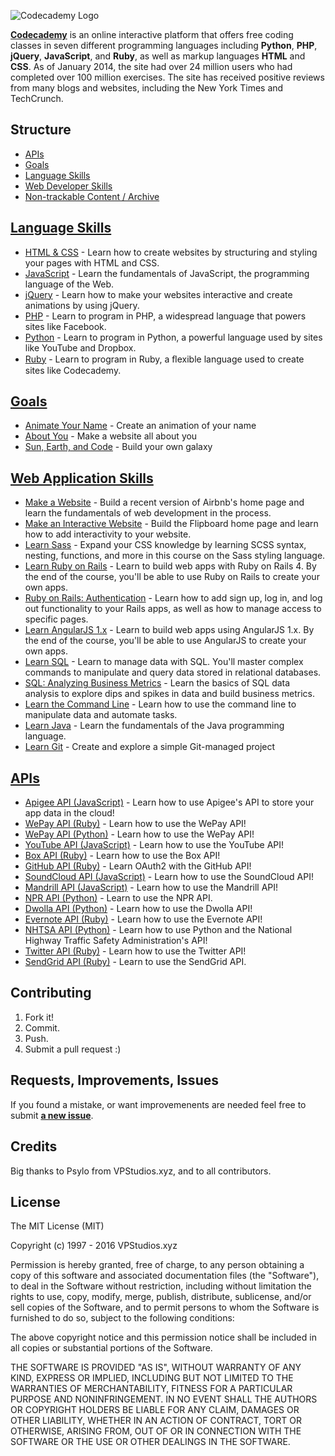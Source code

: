 ![Codecademy Logo](http://s3.amazonaws.com/codecademy-blog/assets/logo_blue_dark.png "Codecademy Logo")

**[Codecademy](http://www.codecademy.com/)** is an online interactive platform that offers free coding classes in seven different programming languages including **Python**, **PHP**, **jQuery**, **JavaScript**, and **Ruby**, as well as markup languages **HTML** and **CSS**. As of January 2014, the site had over 24 million users who had completed over 100 million exercises. The site has received positive reviews from many blogs and websites, including the New York Times and TechCrunch.


## Structure
* [APIs](https://github.com/vpstudios/codecademy-exercise-answers/tree/master/APIs) 
* [Goals](https://github.com/vpstudios/codecademy-exercise-answers/tree/master/Goals) 
* [Language Skills](https://github.com/vpstudios/codecademy-exercise-answers/tree/master/Language%20Skills) 
* [Web Developer Skills](https://github.com/vpstudios/codecademy-exercise-answers/tree/master/Web%20Developer%20Skills) 
* [Non-trackable Content / Archive](https://github.com/vpstudios/codecademy-exercise-answers/tree/master/Non-Trackable%20Content) 



## [Language Skills](https://github.com/vpstudios/codecademy-exercise-answers/tree/master/Language%20Skills)

* [HTML & CSS](http://www.codecademy.com/en/tracks/web) - Learn how to create websites by structuring and styling your pages with HTML and CSS. 
* [JavaScript](http://www.codecademy.com/en/tracks/javascript) - Learn the fundamentals of JavaScript, the programming language of the Web. 
* [jQuery](http://www.codecademy.com/en/tracks/jquery) - Learn how to make your websites interactive and create animations by using jQuery. 
* [PHP](http://www.codecademy.com/en/tracks/php) - Learn to program in PHP, a widespread language that powers sites like Facebook.
* [Python](http://www.codecademy.com/en/tracks/python) - Learn to program in Python, a powerful language used by sites like YouTube and Dropbox. <br />
* [Ruby](http://www.codecademy.com/en/tracks/ruby) - Learn to program in Ruby, a ﬂexible language used to create sites like Codecademy.

## [Goals](https://github.com/vpstudios/codecademy-exercise-answers/tree/master/Goals)

* [Animate Your Name](https://www.codecademy.com/en/courses/animate-your-name) - Create an animation of your name <br />
* [About You](https://www.codecademy.com/en/courses/web-beginner-en-3pc6w) - Make a website all about you <br />
* [Sun, Earth, and Code](https://www.codecademy.com/en/courses/web-beginner-en-ymqg0) - Build your own galaxy <br />

## [Web Application Skills](https://github.com/vpstudios/codecademy-exercise-answers/tree/master/Web%20Developer%20Skills)

* [Make a Website](https://www.codecademy.com/en/courses/make-a-website) - Build a recent version of Airbnb's home page and learn the fundamentals of web development in the process.<br />
* [Make an Interactive Website](https://www.codecademy.com/en/skills/make-an-interactive-website) - Build the Flipboard home page and learn how to add interactivity to your website.<br />
* [Learn Sass](https://www.codecademy.com/en/courses/learn-sass) - Expand your CSS knowledge by learning SCSS syntax, nesting, functions, and more in this course on the Sass styling language.<br />
* [Learn Ruby on Rails](https://www.codecademy.com/en/courses/learn-rails) - Learn to build web apps with Ruby on Rails 4. By the end of the course, you'll be able to use Ruby on Rails to create your own apps.<br />
* [Ruby on Rails: Authentication](https://www.codecademy.com/en/courses/rails-auth) - Learn how to add sign up, log in, and log out functionality to your Rails apps, as well as how to manage access to specific pages.<br />
* [Learn AngularJS 1.x](https://www.codecademy.com/en/courses/learn-angularjs) - Learn to build web apps using AngularJS 1.x. By the end of the course, you'll be able to use AngularJS to create your own apps.<br />
* [Learn SQL](https://www.codecademy.com/en/courses/learn-sql) - Learn to manage data with SQL. You'll master complex commands to manipulate and query data stored in relational databases.<br />
* [SQL: Analyzing Business Metrics](https://www.codecademy.com/en/courses/sql-analyzing-business-metrics) - Learn the basics of SQL data analysis to explore dips and spikes in data and build business metrics.<br />
* [Learn the Command Line](https://www.codecademy.com/en/courses/learn-the-command-line) - Learn how to use the command line to manipulate data and automate tasks.<br />
* [Learn Java](https://www.codecademy.com/en/courses/learn-java) - Learn the fundamentals of the Java programming language.<br />
* [Learn Git](https://www.codecademy.com/en/courses/learn-git) - Create and explore a simple Git-managed project<br />

## [APIs](https://github.com/vpstudios/codecademy-exercise-answers/tree/master/APIs)

* [Apigee API (JavaScript)](https://github.com/vpstudios/codecademy-exercise-answers/tree/master/APIs/Apigee%20API%20-%20JavaScript) - Learn how to use Apigee's API to store your app data in the cloud!
* [WePay API (Ruby)](https://github.com/vpstudios/codecademy-exercise-answers/tree/master/APIs/WePay%20API%20-%20Ruby) - Learn how to use the WePay API!
* [WePay API (Python)](https://github.com/vpstudios/codecademy-exercise-answers/tree/master/APIs/WePay%20API%20-%20Python) - Learn how to use the WePay API!
* [YouTube API (JavaScript)](https://github.com/vpstudios/codecademy-exercise-answers/tree/master/APIs/YouTube%20API%20-%20JavaScript) - Learn how to use the YouTube API!
* [Box API (Ruby)](https://github.com/vpstudios/codecademy-exercise-answers/tree/master/APIs/Box%20API%20-%20Ruby) - Learn how to use the Box API!
* [GitHub API (Ruby)](https://github.com/vpstudios/codecademy-exercise-answers/tree/master/APIs/GitHub%20API%20-%20Ruby) - Learn OAuth2 with the GitHub API!
* [SoundCloud API (JavaScript)](https://github.com/vpstudios/codecademy-exercise-answers/tree/master/APIs/SoundCloud%20API%20-%20JavaScript) - Learn how to use the SoundCloud API!
* [Mandrill API (JavaScript)](https://github.com/vpstudios/codecademy-exercise-answers/tree/master/APIs/Mandrill%20API%20-%20JavaScript) - Learn how to use the Mandrill API!
* [NPR API (Python)](https://github.com/vpstudios/codecademy-exercise-answers/tree/master/APIs/NPR%20API%20-%20Python) - Learn to use the NPR API.
* [Dwolla API (Python)](https://github.com/vpstudios/codecademy-exercise-answers/tree/master/APIs/Dwolla%20API%20-%20Python) - Learn how to use the Dwolla API!
* [Evernote API (Ruby)](https://github.com/vpstudios/codecademy-exercise-answers/tree/master/APIs/Evernote%20API%20-%20Ruby) - Learn how to use the Evernote API!
* [NHTSA API (Python)](https://github.com/vpstudios/codecademy-exercise-answers/tree/master/APIs/NHTSA%20API%20-%20Python) - Learn how to use Python and the National Highway Traffic Safety Administration's API!
* [Twitter API (Ruby)](https://github.com/vpstudios/codecademy-exercise-answers/tree/master/APIs/Twitter%20API%20-%20Ruby) - Learn how to use the Twitter API!
* [SendGrid API (Ruby)](https://github.com/vpstudios/codecademy-exercise-answers/tree/master/APIs/SendGrid%20API%20-%20Ruby) - Learn to use the SendGrid API.

## Contributing

1. Fork it!
2. Commit.
3. Push.
5. Submit a pull request :)

## Requests, Improvements, Issues

If you found a mistake, or want improvemenents are needed feel free to submit [**a new issue**](https://github.com/vpstudios/codecademy-exercise-answers/issues).

## Credits

Big thanks to Psylo from VPStudios.xyz, and to all contributors.

## License

The MIT License (MIT)

Copyright (c) 1997 - 2016 VPStudios.xyz

Permission is hereby granted, free of charge, to any person obtaining a copy
of this software and associated documentation files (the "Software"), to deal
in the Software without restriction, including without limitation the rights
to use, copy, modify, merge, publish, distribute, sublicense, and/or sell
copies of the Software, and to permit persons to whom the Software is
furnished to do so, subject to the following conditions:

The above copyright notice and this permission notice shall be included in all
copies or substantial portions of the Software.

THE SOFTWARE IS PROVIDED "AS IS", WITHOUT WARRANTY OF ANY KIND, EXPRESS OR
IMPLIED, INCLUDING BUT NOT LIMITED TO THE WARRANTIES OF MERCHANTABILITY,
FITNESS FOR A PARTICULAR PURPOSE AND NONINFRINGEMENT. IN NO EVENT SHALL THE
AUTHORS OR COPYRIGHT HOLDERS BE LIABLE FOR ANY CLAIM, DAMAGES OR OTHER
LIABILITY, WHETHER IN AN ACTION OF CONTRACT, TORT OR OTHERWISE, ARISING FROM,
OUT OF OR IN CONNECTION WITH THE SOFTWARE OR THE USE OR OTHER DEALINGS IN THE
SOFTWARE.
